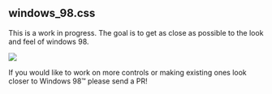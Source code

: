 ## windows_98.css

This is a work in progress. The goal is to get as close as possible to the look and feel of windows 98.

![](https://i.cloudup.com/-Xjq91iIAH-2000x2000.png)

If you would like to work on more controls or making existing ones look closer to Windows 98™ please send a PR!
